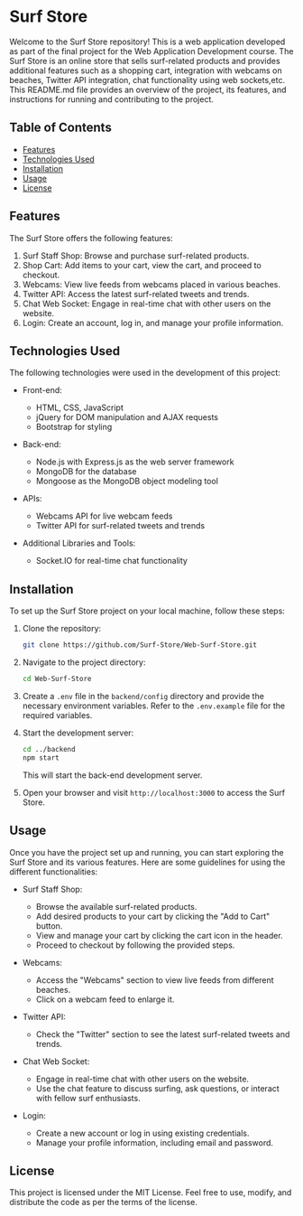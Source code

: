 # Surf Store

Welcome to the Surf Store repository! This is a web application developed as part of the final project for the Web Application Development course. The Surf Store is an online store that sells surf-related products and provides additional features such as a shopping cart, integration with webcams on beaches, Twitter API integration, chat functionality using web sockets,etc. This README.md file provides an overview of the project, its features, and instructions for running and contributing to the project.

## Table of Contents

- [Features](#features)
- [Technologies Used](#technologies-used)
- [Installation](#installation)
- [Usage](#usage)
- [License](#license)

## Features

The Surf Store offers the following features:

1. Surf Staff Shop: Browse and purchase surf-related products.
2. Shop Cart: Add items to your cart, view the cart, and proceed to checkout.
3. Webcams: View live feeds from webcams placed in various beaches.
4. Twitter API: Access the latest surf-related tweets and trends.
5. Chat Web Socket: Engage in real-time chat with other users on the website.
6. Login: Create an account, log in, and manage your profile information.

## Technologies Used

The following technologies were used in the development of this project:

- Front-end:
  - HTML, CSS, JavaScript
  - jQuery for DOM manipulation and AJAX requests
  - Bootstrap for styling

- Back-end:
  - Node.js with Express.js as the web server framework
  - MongoDB for the database
  - Mongoose as the MongoDB object modeling tool

- APIs:
  - Webcams API for live webcam feeds
  - Twitter API for surf-related tweets and trends

- Additional Libraries and Tools:
  - Socket.IO for real-time chat functionality

## Installation

To set up the Surf Store project on your local machine, follow these steps:

1. Clone the repository:

   ```bash
   git clone https://github.com/Surf-Store/Web-Surf-Store.git
   ```

2. Navigate to the project directory:

   ```bash
   cd Web-Surf-Store
   ```
   
3. Create a `.env` file in the `backend/config` directory and provide the necessary environment variables. Refer to the `.env.example` file for the required variables.

4. Start the development server:

   ```bash
   cd ../backend
   npm start
   ```
   This will start the back-end development server.

5. Open your browser and visit `http://localhost:3000` to access the Surf Store.

## Usage

Once you have the project set up and running, you can start exploring the Surf Store and its various features. Here are some guidelines for using the different functionalities:

- Surf Staff Shop:
  - Browse the available surf-related products.
  - Add desired products to your cart by clicking the "Add to Cart" button.
  - View and manage your cart by clicking the cart icon in the header.
  - Proceed to checkout by following the provided steps.

- Webcams:
  - Access the "Webcams" section to view live feeds from different beaches.
  - Click on a webcam feed to enlarge it.

- Twitter API:
  - Check the "Twitter" section to see the latest surf-related tweets and trends.
- Chat Web Socket:
  - Engage in real-time chat with other users on the website.
  - Use the chat feature to discuss surfing, ask questions, or interact with fellow surf enthusiasts.
- Login:
  - Create a new account or log in using existing credentials.
  - Manage your profile information, including email and password.

## License

This project is licensed under the MIT License. Feel free to use, modify, and distribute the code as per the terms of the license.

 
